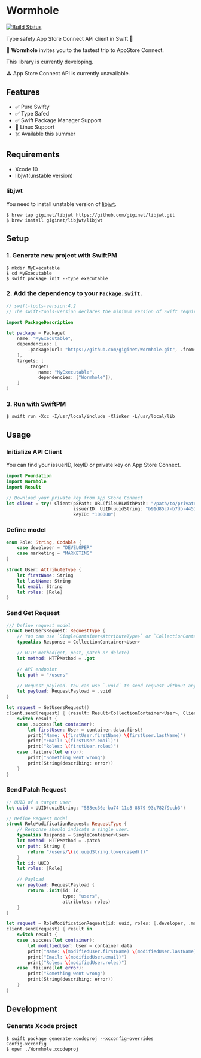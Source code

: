# Wormhole

[![Build Status](https://travis-ci.org/giginet/Wormhole.svg?branch=master)](https://travis-ci.org/giginet/Wormhole)

Type safety App Store Connect API client in Swift :rocket:

:bug: **Wormhole** invites you to the fastest trip to AppStore Connect.

This library is currently developing.

:warning: App Store Connect API is currently unavailable.

## Features

- :white_check_mark: Pure Swifty
- :white_check_mark: Type Safed
- :white_check_mark: Swift Package Manager Support
- :construction: Linux Support
- :skull_and_crossbones: Available this summer

## Requirements

- Xcode 10
- libjwt(unstable version)

### libjwt

You need to install unstable version of [libjwt](https://github.com/benmcollins/libjwt).

```console
$ brew tap giginet/libjwt https://github.com/giginet/libjwt.git
$ brew install giginet/libjwt/libjwt
```

## Setup

### 1. Generate new project with SwiftPM

```console
$ mkdir MyExecutable
$ cd MyExecutable
$ swift package init --type executable
```

### 2. Add the dependency to your `Package.swift`.

```swift
// swift-tools-version:4.2
// The swift-tools-version declares the minimum version of Swift required to build this package.

import PackageDescription

let package = Package(
    name: "MyExecutable",
    dependencies: [
        .package(url: "https://github.com/giginet/Wormhole.git", .from("0.1.0")),
    ],
    targets: [
        .target(
            name: "MyExecutable",
            dependencies: ["Wormhole"]),
    ]
)
```

### 3. Run with SwiftPM

```console
$ swift run -Xcc -I/usr/local/include -Xlinker -L/usr/local/lib
```

## Usage

### Initialize API Client

You can find your issuerID, keyID or private key on App Store Connect.

```swift
import Foundation
import Wormhole
import Result

// Download your private key from App Store Connect
let client = try! Client(p8Path: URL(fileURLWithPath: "/path/to/private_key.p8"), 
                         issuerID: UUID(uuidString: "b91d85c7-b7db-4451-8f3f-9a3c8af9a392")!, 
                         keyID: "100000")
```

### Define model

```swift
enum Role: String, Codable {
    case developer = "DEVELOPER"
    case marketing = "MARKETING"
}

struct User: AttributeType {
    let firstName: String
    let lastName: String
    let email: String
    let roles: [Role]
}
```

### Send Get Request

```swift
/// Define request model
struct GetUsersRequest: RequestType {
    // You can use `SingleContainer<AttributeType>` or `CollectionContainer<AttributeType>`
    typealias Response = CollectionContainer<User>

    // HTTP method(get, post, patch or delete)
    let method: HTTPMethod = .get

    // API endpoint
    let path = "/users"

    // Request payload. You can use `.void` to send request without any payloads.
    let payload: RequestPayload = .void
}

let request = GetUsersRequest()
client.send(request) { (result: Result<CollectionContainer<User>, ClientError>) in
    switch result {
    case .success(let container):
        let firstUser: User = container.data.first!
        print("Name: \(firstUser.firstName) \(firstUser.lastName)")
        print("Email: \(firstUser.email)")
        print("Roles: \(firstUser.roles)")
    case .failure(let error):
        print("Something went wrong")
        print(String(describing: error))
    }
}
```

### Send Patch Request

```swift
// UUID of a target user
let uuid = UUID(uuidString: "588ec36e-ba74-11e8-8879-93c782f9ccb3")

// Define Request model
struct RoleModificationRequest: RequestType {
    // Response should indicate a single user.
    typealias Response = SingleContainer<User>
    let method: HTTPMethod = .patch
    var path: String {
        return "/users/\(id.uuidString.lowercased())"
    }
    let id: UUID
    let roles: [Role]

    // Payload
    var payload: RequestPayload {
        return .init(id: id,
                     type: "users",
                     attributes: roles)
    }
}

let request = RoleModificationRequest(id: uuid, roles: [.developer, .marketing])
client.send(request) { result in
    switch result {
    case .success(let container):
        let modifiedUser: User = container.data
        print("Name: \(modifiedUser.firstName) \(modifiedUser.lastName)")
        print("Email: \(modifiedUser.email)")
        print("Roles: \(modifiedUser.roles)")
    case .failure(let error):
        print("Something went wrong")
        print(String(describing: error))
    }
}
```

## Development

### Generate Xcode project

```console
$ swift package generate-xcodeproj --xcconfig-overrides Config.xcconfig
$ open ./Wormhole.xcodeproj
```
